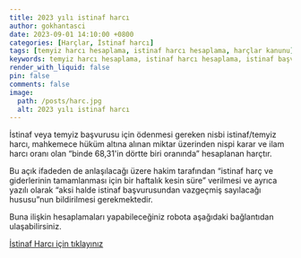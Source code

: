 ```yaml
---
title: 2023 yılı istinaf harcı
author: gokhantasci
date: 2023-09-01 14:10:00 +0800
categories: [Harçlar, İstinaf harcı]
tags: [temyiz harcı hesaplama, istinaf harcı hesaplama, harçlar kanunu]
keywords: temyiz harcı hesaplama, istinaf harcı hesaplama, istinaf başvuru harcı hesaplama, temyiz başvuru harcı hesaplama, cismani zarar harç hesaplama, istinaf harcı hesaplama programı, temyiz harcı hesaplama programı, temyiz harci hesaplama, istinaf başvuru harcı, temyiz başvuru harcı
render_with_liquid: false
pin: false
comments: false
image:
  path: /posts/harc.jpg
  alt: 2023 yılı istinaf harcı
---
```


İstinaf veya temyiz başvurusu için ödenmesi gereken nisbi istinaf/temyiz harcı, mahkemece hüküm altına alınan miktar üzerinden nispi karar ve ilam harcı oranı olan “binde 68,31'in dörtte biri oranında” hesaplanan harçtır.

Bu açık ifadeden de anlaşılacağı üzere hakim tarafından “istinaf harç ve giderlerinin tamamlanması için bir haftalık kesin süre” verilmesi ve ayrıca yazılı olarak “aksi halde istinaf başvurusundan vazgeçmiş sayılacağı hususu”nun bildirilmesi gerekmektedir.

Buna ilişkin hesaplamaları yapabileceğiniz robota aşağıdaki bağlantıdan ulaşabilirsiniz.

[İstinaf Harcı için tıklayınız](https://www.adliyeci.com.tr/istinafharci/) 